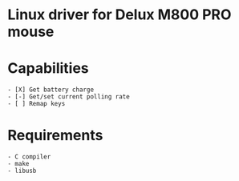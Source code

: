 # Linux driver for Delux M800 PRO mouse
# Capabilities
    - [X] Get battery charge
    - [-] Get/set current polling rate
    - [ ] Remap keys
# Requirements
    - C compiler
    - make
    - libusb

